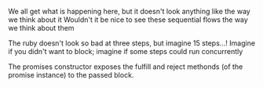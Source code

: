 We all get what is happening here, but it doesn't look anything like the way we think about it
Wouldn't it be nice to see these sequential flows the way we think about them

The ruby doesn't look so bad at three steps, but imagine 15 steps...!
Imagine if you didn't want to block; imagine if some steps could run concurrently

The promises constructor exposes the fulfill and reject methonds (of the promise instance)
to the passed block.
